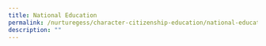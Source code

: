 ```yaml
---
title: National Education
permalink: /nurturegess/character-citizenship-education/national-education/
description: ""
---
```

